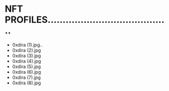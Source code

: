 # NFT PROFILES.........................................
- 0xdira (1).jpg..
- 0xdira (2).jpg
- 0xdira (3).jpg
- 0xdira (4).jpg
- 0xdira (5).jpg
- 0xdira (6).jpg
- 0xdira (7).jpg
- 0xdira (8).jpg
